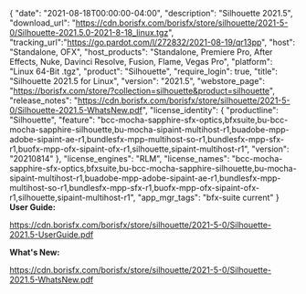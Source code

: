 {
  "date": "2021-08-18T00:00:00-04:00",
  "description": "Silhouette 2021.5",
  "download_url": "https://cdn.borisfx.com/borisfx/store/silhouette/2021-5-0/Silhouette-2021.5.0-2021-8-18_linux.tgz",
  "tracking_url":"https://go.pardot.com/l/272832/2021-08-19/qr13pp",
  "host": "Standalone, OFX",
  "host_products": "Standalone, Premiere Pro, After Effects, Nuke, Davinci Resolve, Fusion, Flame, Vegas Pro",
  "platform": "Linux 64-Bit .tgz",
  "product": "Silhouette",
  "require_login": true,
  "title": "Silhouette 2021.5 for Linux",
  "version": "2021.5",
  "webstore_page": "https://borisfx.com/store/?collection=silhouette&product=silhouette",
  "release_notes": "https://cdn.borisfx.com/borisfx/store/silhouette/2021-5-0/Silhouette-2021.5-WhatsNew.pdf",
  "license_identity": {
    "productline": "Silhouette",
    "feature": "bcc-mocha-sapphire-sfx-optics,bfxsuite,bu-bcc-mocha-sapphire-silhouette,bu-mocha-sipaint-multihost-r1,buadobe-mpp-adobe-sipaint-ae-r1,bundlesfx-mpp-multihost-so-r1,bundlesfx-mpp-sfx-r1,buofx-mpp-ofx-sipaint-ofx-r1,silhouette,sipaint-multihost-r1",
    "version": "20210814"
  },
  "license_engines": "RLM",
  "license_names": "bcc-mocha-sapphire-sfx-optics,bfxsuite,bu-bcc-mocha-sapphire-silhouette,bu-mocha-sipaint-multihost-r1,buadobe-mpp-adobe-sipaint-ae-r1,bundlesfx-mpp-multihost-so-r1,bundlesfx-mpp-sfx-r1,buofx-mpp-ofx-sipaint-ofx-r1,silhouette,sipaint-multihost-r1",
  "app_mgr_tags": "bfx-suite current"
}
**User Guide:**

https://cdn.borisfx.com/borisfx/store/silhouette/2021-5-0/Silhouette-2021.5-UserGuide.pdf

**What's New:**

https://cdn.borisfx.com/borisfx/store/silhouette/2021-5-0/Silhouette-2021.5-WhatsNew.pdf
